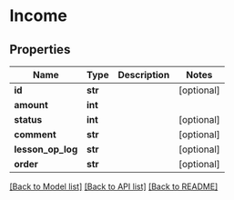 # Income

## Properties
Name | Type | Description | Notes
------------ | ------------- | ------------- | -------------
**id** | **str** |  | [optional] 
**amount** | **int** |  | 
**status** | **int** |  | [optional] 
**comment** | **str** |  | [optional] 
**lesson_op_log** | **str** |  | [optional] 
**order** | **str** |  | [optional] 

[[Back to Model list]](../README.md#documentation-for-models) [[Back to API list]](../README.md#documentation-for-api-endpoints) [[Back to README]](../README.md)

